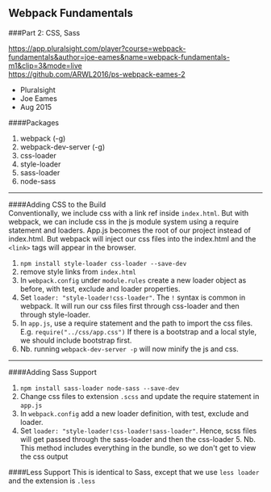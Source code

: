 ## Webpack Fundamentals   
###Part 2: CSS, Sass

https://app.pluralsight.com/player?course=webpack-fundamentals&author=joe-eames&name=webpack-fundamentals-m1&clip=3&mode=live   
https://github.com/ARWL2016/ps-webpack-eames-2    

- Pluralsight  
- Joe Eames  
- Aug 2015  

####Packages  
1. webpack (-g)  
2. webpack-dev-server (-g)  
3. css-loader
4. style-loader
5. sass-loader  
6. node-sass     

---
####Adding CSS to the Build  
Conventionally, we include css with a link ref inside `index.html`. But with webpack, we can include css in the js module system using a require statement and loaders. App.js becomes the root of our project instead of index.html. But webpack will inject our css files into the index.html and the `<link>` tags will appear in the browser.    
1. `npm install style-loader css-loader --save-dev`  
2. remove style links from `index.html`  
3. In `webpack.config` under `module.rules` create a new loader object as before, with test, exclude and loader properties.  
4. Set `loader: "style-loader!css-loader"`. The `!` syntax is common in webpack. It will run our css files first through css-loader and then through style-loader.  
5. In `app.js`, use a require statement and the path to import the css files. E.g. `require("../css/app.css")` If there is a bootstrap and a local style, we should include bootstrap first.
6. Nb. running `webpack-dev-server -p` will now minify the js and css. 

---
####Adding Sass Support  
1. `npm install sass-loader node-sass --save-dev`  
2. Change css files to extension `.scss` and update the require statement in `app.js`  
3. In `webpack.config` add a new loader definition, with test, exclude and loader. 
4. Set `loader: "style-loader!css-loader!sass-loader"`. Hence, scss files will get passed through the sass-loader and then the css-loader 5. Nb. This method includes everything in the bundle, so we don't get to view the css output    

####Less Support 
This is identical to Sass, except that we use `less loader` and the extension is `.less`  


